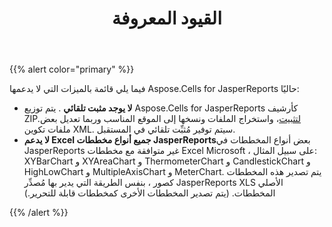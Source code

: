 ﻿---
title: القيود المعروفة
type: docs
weight: 50
url: /ar/jasperreports/known-limitations/
---
{{% alert color="primary" %}} 

فيما يلي قائمة بالميزات التي لا يدعمها Aspose.Cells for JasperReports حاليًا:

- **لا يوجد مثبت تلقائي** . يتم توزيع Aspose.Cells for JasperReports كأرشيف ZIP.[لتثبيت](/cells/ar/jasperreports/installation/)، واستخراج الملفات ونسخها إلى الموقع المناسب وربما تعديل بعض ملفات تكوين XML. سيتم توفير مُثبِّت تلقائي في المستقبل.
- **لا يدعم Excel جميع أنواع مخططات JasperReports**بعض أنواع المخططات في JasperReports غير متوافقة مع مخططات Excel Microsoft ، على سبيل المثال: XYBarChart و XYAreaChart و ThermometerChart و CandlestickChart و HighLowChart و MultipleAxisChart و MeterChart. يتم تصدير هذه المخططات كصور ، بنفس الطريقة التي يدير بها مُصدِّر JasperReports XLS الأصلي المخططات. (يتم تصدير المخططات الأخرى كمخططات قابلة للتحرير.)

{{% /alert %}}
